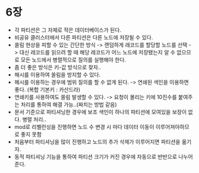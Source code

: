 # 6장
- 각 파티션은 그 자체로 작은 데이터베이스가 된다.
- 비공유 클러스터에서 다른 파티션은 다른 노드에 저장될 수 있다.
- 쏠림 현상을 피할 수 있는 간단한 방식 -> 랜덤하게 래코드를 할당할 노드를 선택 -> 대신 레코드를 읽으려 할 때 해당 레코드가 어느 노드에 저장됐는지 알 수 없으므로 모든 노드에서 병렬적으로 질의를 실행해야 한다.
- 좀 더 좋은 방식은 키-값 방식으로 찾자.. 
- 해시를 이용하여 쏠림을 방지할 수 있다.
- 해시를 이용하는 경우에 범위 질의를 할 수 없게 된다. -> 연쇄된 색인을 이용하면 좋다. (복합 기본키 : 카산드라)
- 연쇄키를 사용하여도 쏠림 발생할 수 있다. -> 요청이 몰리는 키에 10진수를 붙여주는 처리를 통하여 해결 가능..(짜치는 방법 같음)
- 문서 기준으로 파티셔닝한 경우에 보조 색인이 하나의 파티션에 모여있을 보장이 없다. 병렬 처리..
- mod로 리벨런싱을 진행하면 노드 수 변경 시 마다 데이터 이동이 이루어져야하므로 좋지 못함
- 처음부터 파티셔닝을 많이 진행하고 노드의 추가 삭제가 이루어지면 파티션을 옮기자.
- 동적 파티셔닝 기능을 통하여 파티션 크기가 커진 경우에 자동으로 반반으로 나누어준다.